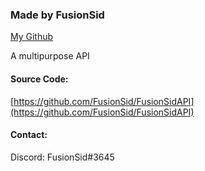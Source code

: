### Made by FusionSid

[My Github](https://github.com/FusionSid)

A multipurpose API 

#### Source Code:
[https://github.com/FusionSid/FusionSidAPI](https://github.com/FusionSid/FusionSidAPI)

#### Contact:
Discord: FusionSid#3645